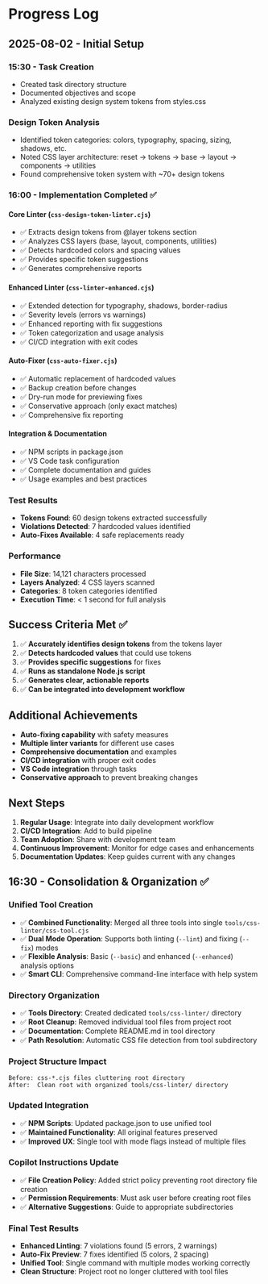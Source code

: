 # Progress Log

## 2025-08-02 - Initial Setup

### 15:30 - Task Creation

- Created task directory structure
- Documented objectives and scope
- Analyzed existing design system tokens from styles.css

### Design Token Analysis

- Identified token categories: colors, typography, spacing, sizing, shadows, etc.
- Noted CSS layer architecture: reset → tokens → base → layout → components → utilities
- Found comprehensive token system with ~70+ design tokens

### 16:00 - Implementation Completed ✅

#### Core Linter (`css-design-token-linter.cjs`)

- ✅ Extracts design tokens from @layer tokens section
- ✅ Analyzes CSS layers (base, layout, components, utilities)
- ✅ Detects hardcoded colors and spacing values
- ✅ Provides specific token suggestions
- ✅ Generates comprehensive reports

#### Enhanced Linter (`css-linter-enhanced.cjs`)

- ✅ Extended detection for typography, shadows, border-radius
- ✅ Severity levels (errors vs warnings)
- ✅ Enhanced reporting with fix suggestions
- ✅ Token categorization and usage analysis
- ✅ CI/CD integration with exit codes

#### Auto-Fixer (`css-auto-fixer.cjs`)

- ✅ Automatic replacement of hardcoded values
- ✅ Backup creation before changes
- ✅ Dry-run mode for previewing fixes
- ✅ Conservative approach (only exact matches)
- ✅ Comprehensive fix reporting

#### Integration & Documentation

- ✅ NPM scripts in package.json
- ✅ VS Code task configuration
- ✅ Complete documentation and guides
- ✅ Usage examples and best practices

### Test Results

- **Tokens Found**: 60 design tokens extracted successfully
- **Violations Detected**: 7 hardcoded values identified
- **Auto-Fixes Available**: 4 safe replacements ready

### Performance

- **File Size**: 14,121 characters processed
- **Layers Analyzed**: 4 CSS layers scanned
- **Categories**: 8 token categories identified
- **Execution Time**: < 1 second for full analysis

## Success Criteria Met ✅

1. ✅ **Accurately identifies design tokens** from the tokens layer
2. ✅ **Detects hardcoded values** that could use tokens
3. ✅ **Provides specific suggestions** for fixes
4. ✅ **Runs as standalone Node.js script**
5. ✅ **Generates clear, actionable reports**
6. ✅ **Can be integrated into development workflow**

## Additional Achievements

- **Auto-fixing capability** with safety measures
- **Multiple linter variants** for different use cases
- **Comprehensive documentation** and examples
- **CI/CD integration** with proper exit codes
- **VS Code integration** through tasks
- **Conservative approach** to prevent breaking changes

## Next Steps

1. **Regular Usage**: Integrate into daily development workflow
2. **CI/CD Integration**: Add to build pipeline
3. **Team Adoption**: Share with development team
4. **Continuous Improvement**: Monitor for edge cases and enhancements
5. **Documentation Updates**: Keep guides current with any changes

## 16:30 - Consolidation & Organization ✅

### Unified Tool Creation

- ✅ **Combined Functionality**: Merged all three tools into single `tools/css-linter/css-tool.cjs`
- ✅ **Dual Mode Operation**: Supports both linting (`--lint`) and fixing (`--fix`) modes
- ✅ **Flexible Analysis**: Basic (`--basic`) and enhanced (`--enhanced`) analysis options
- ✅ **Smart CLI**: Comprehensive command-line interface with help system

### Directory Organization

- ✅ **Tools Directory**: Created dedicated `tools/css-linter/` directory
- ✅ **Root Cleanup**: Removed individual tool files from project root
- ✅ **Documentation**: Complete README.md in tool directory
- ✅ **Path Resolution**: Automatic CSS file detection from tool subdirectory

### Project Structure Impact

```
Before: css-*.cjs files cluttering root directory
After:  Clean root with organized tools/css-linter/ directory
```

### Updated Integration

- ✅ **NPM Scripts**: Updated package.json to use unified tool
- ✅ **Maintained Functionality**: All original features preserved
- ✅ **Improved UX**: Single tool with mode flags instead of multiple files

### Copilot Instructions Update

- ✅ **File Creation Policy**: Added strict policy preventing root directory file creation
- ✅ **Permission Requirements**: Must ask user before creating root files
- ✅ **Alternative Suggestions**: Guide to appropriate subdirectories

### Final Test Results

- **Enhanced Linting**: 7 violations found (5 errors, 2 warnings)
- **Auto-Fix Preview**: 7 fixes identified (5 colors, 2 spacing)
- **Unified Tool**: Single command with multiple modes working correctly
- **Clean Structure**: Project root no longer cluttered with tool files
